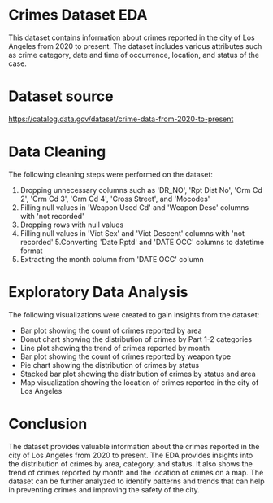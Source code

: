 # Crimes Dataset EDA
This dataset contains information about crimes reported in the city of Los Angeles from 2020 to present. 
The dataset includes various attributes such as crime category, date and time of occurrence, location, and status of the case.

# Dataset source
 https://catalog.data.gov/dataset/crime-data-from-2020-to-present
  
  
# Data Cleaning
The following cleaning steps were performed on the dataset:

1. Dropping unnecessary columns such as 'DR_NO', 'Rpt Dist No', 'Crm Cd 2', 'Crm Cd 3', 'Crm Cd 4', 'Cross Street', and 'Mocodes'
2. Filling null values in 'Weapon Used Cd' and 'Weapon Desc' columns with 'not recorded'
3. Dropping rows with null values
4. Filling null values in 'Vict Sex' and 'Vict Descent' columns with 'not recorded'
5.Converting 'Date Rptd' and 'DATE OCC' columns to datetime format
6. Extracting the month column from 'DATE OCC' column

# Exploratory Data Analysis
The following visualizations were created to gain insights from the dataset:

- Bar plot showing the count of crimes reported by area
- Donut chart showing the distribution of crimes by Part 1-2 categories
- Line plot showing the trend of crimes reported by month
- Bar plot showing the count of crimes reported by weapon type
- Pie chart showing the distribution of crimes by status
- Stacked bar plot showing the distribution of crimes by status and area
- Map visualization showing the location of crimes reported in the city of Los Angeles

# Conclusion
The dataset provides valuable information about the crimes reported in the city of Los Angeles from 2020 to present. 
The EDA provides insights into the distribution of crimes by area, category, and status. 
It also shows the trend of crimes reported by month and the location of crimes on a map. 
The dataset can be further analyzed to identify patterns and trends that can help in preventing crimes and improving the safety of the city.
